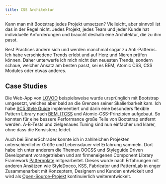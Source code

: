```yaml
---
title: CSS Architektur
---
```


Kann man mit Bootstrap jedes Projekt umsetzen? Vielleicht, aber sinnvoll ist das in der Regel nicht. Jedes Projekt, jedes Team und jeder Kunde hat individuelle Anforderungen und braucht deshalb eine Architektur, die zu ihm passt.

Best Practices ändern sich und werden manchmal sogar zu Anti-Patterns. Ich habe verschiedene Trends erlebt und auf Herz und Nieren prüfen können. Daher unterwerfe ich mich nicht den neuesten Trends, sondern schaue, welcher Ansatz am besten passt, sei es BEM, Atomic CSS, CSS Modules oder etwas anderes.

## Case Studies

Die Web-App von [LOVOO](https://www.lovoo.com) beispielsweise wurde ursprünglich mit Bootstrap umgesetzt, welches aber bald an die Grenzen seiner Skalierbarkeit kam. Ich habe [SC5 Style Guide](http://styleguide.sc5.io/) implementiert und darin eine besonders flexible Pattern Library nach [BEM, ITCSS](http://csswizardry.com/2015/08/bemit-taking-the-bem-naming-convention-a-step-further/) und Atomic-CSS-Prinzipien aufgebaut. So konnten für eine bessere Performance große Teile von Bootstrap entfernt werden. A-B-Tests und zielgenaues Tuning sind nun einfacher und klarer, ohne dass die Konsistenz leidet.

Auch bei SinnerSchrader konnte ich in zahlreichen Projekten unterschiedlicher Größe und Lebensdauer viel Erfahrung sammeln. Dort habe ich unter anderem die Themen OOCSS und Styleguide Driven Development vorangetrieben und am firmeneigenen Component Library Framework [Patternplate](https://github.com/sinnerschrader/patternplate) mitgearbeitet. Dieses wurde nach Erfahrungen mit anderen Ansätzen wie StyleDocco, KSS, Fabricator und PatternLab in enger Zusammenarbeit mit Konzeptern, Designern und Kunden entwickelt und wird als [Open-Source-Projekt](#open-source) kontinuierlich weiterentwickelt.
